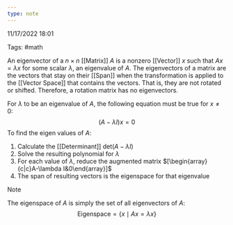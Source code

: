 ```yaml
---
type: note
---
```

11/17/2022 18:01

Tags: #math 

An eigenvector of a $n\times n$ [[Matrix]] $A$ is a nonzero [[Vector]] $x$ such that $Ax=\lambda x$ for some scalar $\lambda$, an eigenvalue of $A$. The eigenvectors of a matrix are the vectors that stay on their [[Span]] when the transformation is applied to the [[Vector Space]] that contains the vectors. That is, they are not rotated or shifted. Therefore, a rotation matrix has no eigenvectors. 

For $\lambda$ to be an eigenvalue of $A$, the following equation must be true for $x\ne 0$:
$$
(A-\lambda I)x=0
$$
To find the eigen values of $A$:
1. Calculate the [[Determinant]] $\text{det}(A-\lambda I)$
2. Solve the resulting polynomial for $\lambda$
3. For each value of $\lambda$, reduce the augmented matrix $[\begin{array}{c|c}A-\lambda I&0\end{array}]$ 
4. The span of resulting vectors is the eigenspace for that eigenvalue

>[!note]
>The eigenspace of $A$ is simply the set of all eigenvectors of $A$:
$$
\text{Eigenspace}=\{x\mid Ax=\lambda x\}
$$

